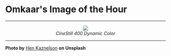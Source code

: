 # Omkaar's Image of the Hour

---

<div align="center">

<a href="https://unsplash.com/photos/people-cross-a-busy-city-intersection-at-a-crosswalk-6SA2PY0eqMY">
  <img src="https://images.unsplash.com/photo-1749302860502-35be67c058c2?crop=entropy&cs=tinysrgb&fit=max&fm=jpg&ixid=M3w3NjA2Nzh8MHwxfHJhbmRvbXx8fHx8fHx8fDE3NTQ4NzQwMDB8&ixlib=rb-4.1.0&q=80&w=1080" style="max-width:100%; height:auto;">
</a>

<br>
<i>CineStill 400 Dynamic Color</i>

</div>

---

**Photo by** [Hen Kaznelson](https://unsplash.com/@catchafilm) **on Unsplash**
